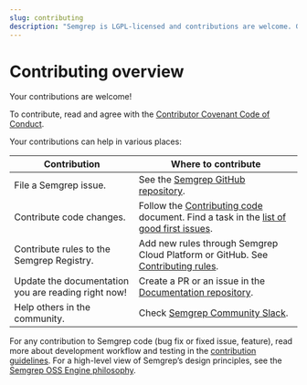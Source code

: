 ```yaml
---
slug: contributing
description: "Semgrep is LGPL-licensed and contributions are welcome. Get started by filing an issue, fixing a bug, contributing rules to the registry, adding a feature, or updating the docs. You can also contribute by helping others in the Semgrep Community Slack!"
---
```


# Contributing overview

Your contributions are welcome!

To contribute, read and agree with the [Contributor Covenant Code of Conduct](https://github.com/returntocorp/semgrep/blob/develop/CODE_OF_CONDUCT.md).

Your contributions can help in various places:

|      Contribution      |      Where to contribute      |
|------------------------|-------------------------------|
| File a Semgrep issue. | See the [Semgrep GitHub repository](https://github.com/returntocorp/semgrep/issues/new/choose). |
| Contribute code changes. | Follow the [Contributing code](/contributing/contributing-code) document. Find a task in the [list of good first issues](https://github.com/returntocorp/semgrep/issues?q=is%3Aopen+is%3Aissue+label%3A%22good+first+issue%22). |
| Contribute rules to the Semgrep Registry. | Add new rules through Semgrep Cloud Platform or GitHub. See [Contributing rules](/contributing/contributing-to-semgrep-rules-repository/). |
| Update the documentation you are reading right now! | Create a PR or an issue in the [Documentation repository](https://github.com/returntocorp/semgrep-docs). |
| Help others in the community. | Check [Semgrep Community Slack](https://semgrep.slack.com). |

For any contribution to Semgrep code (bug fix or fixed issue, feature), read more about development workflow and testing in the [contribution guidelines](contributing-code.md). For a high-level view of Semgrep’s design principles, see the [Semgrep OSS Engine philosophy](../contributing/philosophy.md).
